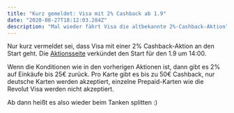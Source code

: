 ```yaml
---
title: "Kurz gemeldet: Visa mit 2% Cashback ab 1.9"
date: "2020-08-27T18:12:03.284Z"
description: "Mal wieder fährt Visa die altbekannte 2%-Cashback-Aktion"
---
```


Nur kurz vermeldet sei, dass Visa mit einer 2% Cashback-Aktion an den Start geht.
Die [Aktionsseite](visa.de/geldzurueck) verkündet den Start für den 1.9 um 14:00.

Wenn die Konditionen wie in den vorherigen Aktionen ist, dann gibt es 2% auf Einkäufe bis 25€ zurück. Pro Karte gibt es bis zu 50€ Cashback, nur deutsche Karten werden akzeptiert, einzelne Prepaid-Karten wie die Revolut Visa werden nicht akzeptiert.

Ab dann heißt es also wieder beim Tanken splitten :)